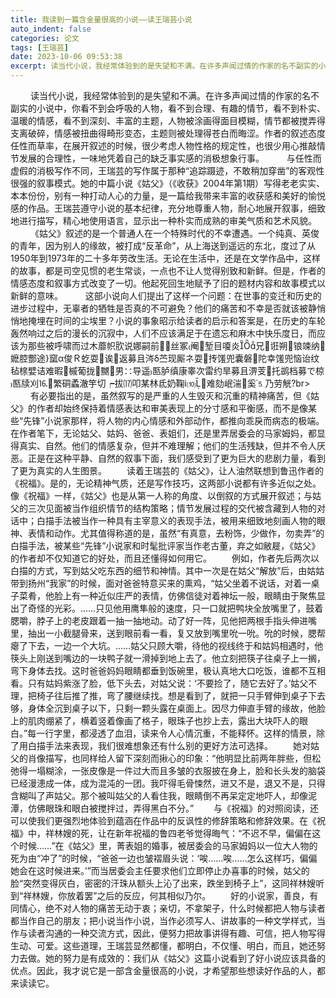 ```yaml
---
title: 我读到一篇含金量很高的小说——读王瑞芸小说
auto_indent: false
categories: 论文
tags: [王瑞芸]
date: 2023-10-06 09:53:38
excerpt: 读当代小说，我经常体验到的是失望和不满。在许多声闻过情的作家的名不副实的小说中，你看不到会呼吸的人物，看不到合理、有趣的情节，看不到朴实、温暖的情感，看不到深刻、丰富的主题，人物被涂画得面目模糊，情节都被搅弄得支离破碎，情感被扭曲得畸形变态，主题则被处理得苍白而晦涩。作者的叙述态度任性而草率，在展开叙述的时候，很少考虑人物性格的规定性，也很少用心推敲情节发展的合理性，一味地凭着自己的缺乏事实感的消极想象行事。
---
```

　　 读当代小说，我经常体验到的是失望和不满。在许多声闻过情的作家的名不副实的小说中，你看不到会呼吸的人物，看不到合理、有趣的情节，看不到朴实、温暖的情感，看不到深刻、丰富的主题，人物被涂画得面目模糊，情节都被搅弄得支离破碎，情感被扭曲得畸形变态，主题则被处理得苍白而晦涩。作者的叙述态度任性而草率，在展开叙述的时候，很少考虑人物性格的规定性，也很少用心推敲情节发展的合理性，一味地凭着自己的缺乏事实感的消极想象行事。
　　 与任性而虚假的消极写作不同，王瑞芸的写作属于那种“追踪蹑迹，不敢稍加穿凿”的客观性很强的叙事模式。她的中篇小说《姑父》（《收获》2004年第1期）写得老老实实、本本份份，别有一种打动人心的力量，是一篇给我带来丰富的收获感和美好的愉悦感的作品。王瑞芸遵守小说的基本纪律，充分地尊重人物，耐心地展开叙事，细致地进行描写，精心地使用语言，显示出一种朴实而成熟的审美气质和艺术风貌。
　　 《姑父》叙述的是一个普通人在一个特殊时代的不幸遭遇。一个纯真、英俊的青年，因为别人的缘故，被打成“反革命”，从上海送到遥远的东北，度过了从1950年到1973年的二十多年劳改生活。无论在生活中，还是在文学作品中，这样的故事，都是司空见惯的老生常谈，一点也不让人觉得别致和新鲜。但是，作者的情感态度和叙事方式改变了一切。他起死回生地赋予了旧的题材内容和故事模式以新鲜的意味。
　　 这部小说向人们提出了这样一个问题：在世事的变迁和历史的进步过程中，无辜者的牺牲是否真的不可避免？他们的痛苦和不幸是否就该被静悄悄地掩埋在时间的尘埃里？小说的事象昭示给读者的启示和答案是，在历史的车轮轰然响过之后的漫长的沉寂中，人们不应该满足于在遗忘和麻木中快乐度日，而应该为那些被呼啸而过木蘼帜肷说娜嗣前丝冢阉堑目嗄炎兄诳朔锒竦纳嬷腔酆途窳α俊Ｒ虼耍诶返募且涔δ苎现厮ネ耍抟馐兜囊磐陀幸馐兜恼诒纹毡榇嬖诘难暇槭葡拢嬲男∷导遥匦胪缜康睾次雷约旱募且淠芰托鹚档募で椋匦牍刈⒗繁硐蟊澈竽切┍拔⒄叩某林氐奶鞠ⅰ⑽难劾岷湍奚⒌乃劳觥?br> 　　 有必要指出的是，虽然叙写的是严重的人生毁灭和沉重的精神痛苦，但《姑父》的作者却始终保持着情感表达和审美表现上的分寸感和平衡感，而不是像某些“先锋”小说家那样，将人物的内心情感和外部动作，都推向乖戾而病态的极端。在作者笔下，无论姑父、姑妈、爸爸、表姐们，还是里弄居委会的马家姆妈，都显得真实、自然。他们的情感复杂，但并不难理解；他们的生活残缺，但并不令人厌恶。正是在这种平静、自然的叙事下面，我们感受到了更为巨大的悲剧力量，看到了更为真实的人生图景。
　　读着王瑞芸的《姑父》，让人油然联想到鲁迅作者的《祝福》。是的，无论精神气质，还是写作技巧，这两部小说都有许多近似之处。像《祝福》一样，《姑父》也是从第一人称的角度、以倒叙的方式展开叙述；与姑父的三次见面被当作组织情节的结构策略；情节发展过程的交代被含藏到人物的对话中；白描手法被当作一种具有主宰意义的表现手法，被用来细致地刻画人物的眼神、表情和动作。尤其值得称道的是，虽然“有真意，去粉饰，少做作，勿卖弄”的白描手法，被某些“先锋”小说家和时髦批评家当作老古董，弃之如敝屣，《姑父》的作者却不仅知道它的好处，而且还懂得如何用它。
　　例如，作者先后两次以白描的方式，写到姑父吃东西的细节和神情。其中一次是在姑父“解放”后，由姑姑带到扬州“我家”的时候，面对爸爸特意买来的熏鸡，“姑父坐着不说话，对着一桌子菜肴，他脸上有一种近似庄严的表情，仿佛信徒对着神坛一般，眼睛由于聚焦显出了奇怪的光彩。……只见他用鹰隼般的速度，只一口就把鸭块全放嘴里了，鼓着腮嚼，脖子上的老皮跟着一抽一抽地动。动了好一阵，见他把两根手指头伸进嘴里，抽出一小截腿骨来，送到眼前看一看，复又放到嘴里吮一吮。吮的时候，腮帮瘪了下去，一边一个大坑。……姑父只顾大嚼，待他的视线终于和姑妈相遇时，他筷头上刚送到嘴边的一块鸭子就一滑掉到地上去了。他立刻把筷子往桌子上一搁，弯下身体去找。这时爸爸妈妈眼睛都垂到饭碗里，极认真地大口吃饭，谁都不互相看。只有姑妈紫涨了脸，低下头去，对姑父说：‘不要捡了，随它去好了。’姑父不理，把椅子往后推了推，弯了腰继续找。想是看到了，就把一只手臂伸到桌子下去够，身体全沉到桌子以下，只剩一颗头露在桌面上。因尽力伸直手臂的缘故，他脸上的肌肉绷紧了，横着竖着像画了格子，眼珠子也抄上去，露出大块吓人的眼白。”每一行字里，都浸透了血泪，读来令人心情沉重，不能释怀。这样的情景，除了用白描手法来表现，我们很难想象还有什么别的更好方法可选择。
　　她对姑父的肖像描写，也同样给人留下深刻而揪心的印象：“他明显比前两年胖些，但松弛得一塌糊涂，一张皮像是一件过大而且多皱的衣服披在身上，脸和长头发的脑袋已经漫漶成一体，成为混沌的一团。我吓得毛骨悚然，进又不是，退又不是，只得含糊叫了声姑父。那个被叫姑父的人看住我，眼睛倒不再呆定定地吓人，却像泥潭，仿佛眼珠和眼白被搅拌过，弄得黑白不分。”
　　与《祝福》的对照阅读，还可以使我们更强烈地体验到蕴涵在作品中的反讽性的修辞策略和修辞效果。在《祝福》中，祥林嫂的死，让在新年祝福的鲁四老爷觉得晦气：“不迟不早，偏偏在这个时候……”在《姑父》里，菁表姐的婚事，被居委会的马家姆妈以一位大人物的死为由“冲了”的时候，“爸爸一边也皱褶眉头说：‘唉……唉……怎么这样巧，偏偏她会在这时候进来。’”而当居委会主任要求他们立即停止办喜事的时候，姑父的脸“突然变得灰白，密密的汗珠从额头上沁了出来，跌坐到椅子上”，这同祥林嫂听到“祥林嫂，你放着罢”之后的反应，何其相似乃尔。
　　好的小说家，善良，有同情心，绝不对人物的痛苦无动于衷；亲切，不拿架子，什么时候都把人物与读者都当作自己的朋友；把小说当作小说，当作必须写人、讲故事的一种文学样式，当作与读者沟通的一种交流方式，因此，便努力把故事讲得有趣、可信，把人物写得生动、可爱。这些道理，王瑞芸显然都懂，都明白，不仅懂、明白，而且，她还努力去做。她的努力是有成效的：我们从《姑父》这篇小说看到了好小说应该具备的优点。因此，我才说它是一部含金量很高的小说，才希望那些想读好作品的人，都来读读它。
